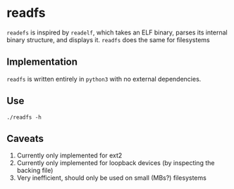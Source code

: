 # readfs
`readefs` is inspired by `readelf`, which takes an ELF binary, parses its internal binary structure, and displays it. `readfs` does the same for filesystems

## Implementation

`readfs` is written entirely in `python3` with no external dependencies.

## Use

`./readfs -h`

## Caveats
1. Currently only implemented for ext2
1. Currently only implemented for loopback devices (by inspecting the backing file)
1. Very inefficient, should only be used on small (MBs?) filesystems
